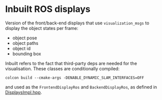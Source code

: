 # Inbuilt ROS displays

Version of the front/back-end displays that use `visualization_msgs` to display the object states per frame:

- object pose
- object paths
- object id
- bounding box

Inbuilt refers to the fact that third-party deps are needed for the visualisation. These classes are conditionally compiled:
```
colcon build --cmake-args -DENABLE_DYNAMIC_SLAM_INTERFACES=OFF
```
and used as the `FrontendDisplayRos` and `BackendDisplayRos`, as defined in [DisplaysImpl.hpp](../DisplaysImpl.hpp).